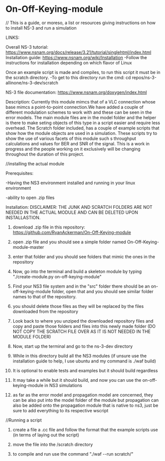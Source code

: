 # On-Off-Keying-module


// This is a guide, or moreso, a list or resources giving instructions on how to install NS-3 and run a simulation

LINKS:

Overall NS-3 tutorial: https://www.nsnam.org/docs/release/3.21/tutorial/singlehtml/index.html
Installation guide: https://www.nsnam.org/wiki/Installation
                -Follow the instructions for installation depending on which flavor of Linux

Once an example script is made and compiles, to run this script it must be in the scratch directory.
                                          -To get to this directory run the cmd: cd repos/ns-3-allinone/ns-3-dev/scratch
                                          
NS-3 file documentation: https://www.nsnam.org/doxygen/index.html

Description:
                Currently this module mimcs that of a VLC connection whose base mimcs a point-to-point connection.We have added a couple of different modulation schemes to work with and these can be seen in the error models. The main module files are in the model folder and the helper is there to make seting objects of this type in a script easier and require less overhead. 
                The Scratch folder included, has a couple of example scripts that show how the module objects are used in a simulation. These scripts try to show the use of various facets of this module such s throughput calculations and values for BER and SNR of the signal. This is a work in progress and the people working on it exclusively will be changing throughout the duration of this project.


//installing the actual module

Prerequisites:

-Having the NS3 environment installed and running in your linux environment

-ability to open .zip files

Installation:
DISCLAIMER: THE JUNK AND SCRATCH FOLDERS ARE NOT NEEDED IN THE ACTUAL MODULE AND CAN BE DELETED UPON INSTALLASTION.

1) download .zip file in this repository: https://github.com/RyanAckerman/On-Off-Keying-module

2) open .zip file and you should see a simple folder named On-Off-Keying-module-master

3) enter that folder and you should see folders that mimic the ones in the repository

4) Now, go into the terminal and build a skeleton module by typing "./create-module.py on-off-keying-module"

5) Find your NS3 file system and in the "src" folder there should be an on-off-keying-module folder, open that and you should see similar folder names to that of the repository.

6) you should delete those files as they will be replaced by the files downloaded from the repository

7) Look back to where you unziped the downloaded repository files and copy and paste those folders and files into this newly made folder (DO NOT COPY THE SCRATCH FILE OVER AS IT IS NOT NEEDED IN THE MODULE FOLDER)

8) Now, start up the terminal and go to the ns-3-dev directory

9) While in this directory build all the NS3 modules (if unsure use the installation guide to help, I use ubuntu and my command is ./waf build)

10) It is optional to enable tests and examples but it should build regardless

11) It may take a while but it should build, and now you can use the on-off-keying-module in NS3 simulations

12) as far as the error model and propagation model are concerned, they can be also put into the model folder of the module but propagation can also be added onto the propagation module that is native to ns3, just be sure to add everything to its respective wscript


//Running a script

1) create a file a .cc file and follow the format that the example scripts use (in terms of laying out the script)

2) move the file into the /scratch directory

3) to compile and run use the command "./waf --run scratch/<filename>"
